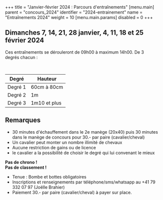 +++
title = "Janvier-février 2024 : Parcours d'entraînements"
[menu.main]
  parent = "concours_2024"
  identifier = "2024-entrainement"
  name = "Entraînements 2024"
  weight = 10
[menu.main.params]
  disabled = 0
+++

## Dimanches 7, 14, 21, 28 janvier, 4, 11, 18 et 25 février 2024


Ces entraînements se dérouleront de 09h00 à maximum 14h00. De 3 degrés chacun :

<br/>

| Degré   | Hauteur      |
|---------|--------------|
| Degré 1 | 60cm à 80cm  |
| Degré 2 | 1m           |
| Degré 3 | 1m10 et plus |

## Remarques

- 30 minutes d'échauffement dans le 2e manège (20x40) puis 30 minutes dans le manège de concours pour 30.- par paire (cavalier/cheval)
- Un cavalier peut monter un nombre illimité de chevaux
- Aucune restriction de gains ou de licence
- le cavalier a la possibilité de choisir le degré qui lui convenant le mieux

**Pas de chrono !**<br/>
**Pas de classement !**

- Tenue : Bombe et bottes obligatoires
- Inscriptions et renseignements par téléphone/sms/whatsapp au +41 79 332 07 97 (Joëlle Brahier)
- Paiement 30.- par paire (cavalier/cheval) à payer sur place.
